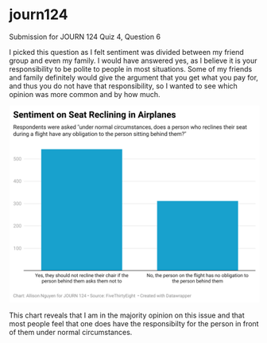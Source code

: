 # journ124
Submission for JOURN 124 Quiz 4, Question 6

I picked this question as I felt sentiment was divided between my friend group and even my family. I would have answered yes, as I believe it is your responsibility to be polite to people in most situations. Some of my friends and family definitely would give the argument that you get what you pay for, and thus you do not have that responsibility, so I wanted to see which opinion was more  common and by how much. 

 ![alt text](rFpG4-sentiment-on-seat-reclining-in-airplanes.png)

This chart reveals that I am in the majority opinion on this issue and that most people feel that one does have the responsibilty for the person in front of them under normal circumstances. 
